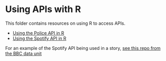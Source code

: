 # Using APIs with R

This folder contains resources on using R to access APIs.

* [Using the Police API in R](https://github.com/paulbradshaw/Rintro/blob/master/rAPI/policeapi/using_police_api.Rmd)
* [Using the Spotify API in R](https://github.com/paulbradshaw/Rintro/blob/master/rAPI/spotify/using_spotify_api.Rmd)

For an example of the Spotify API being used in a story, [see this repo from the BBC data unit](https://github.com/BBC-Data-Unit/music-festivals)
